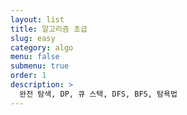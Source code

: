 ```yaml
---
layout: list
title: 알고리즘 초급
slug: easy
category: algo
menu: false
submenu: true
order: 1
description: >
  완전 탐색, DP, 큐 스택, DFS, BFS, 탐욕법
---
```

